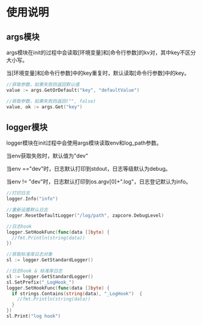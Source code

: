 # 使用说明

## args模块

args模块在init的过程中会读取[环境变量]和[命令行参数]的kv对，其中key不区分大小写。

当[环境变量]和[命令行参数]中的key重复时，默认读取[命令行参数]中的key。

```go
//获取参数，如果失败则返回默认值
value := args.GetOrDefault("key", "defaultValue")

//获取参数，如果失败则返回("", false)
value, ok := args.Get("key")
```

## logger模块

logger模块在init过程中会使用args模块读取env和log_path参数。

当env获取失败时，默认值为"dev"

当env =="dev"时，日志默认打印到stdout，日志等级默认为debug。

当env != "dev"时，日志默认打印到os.argv[0]+".log"，日志登记默认为info。

```go
//打印日志
logger.Info("info")

//重新设置默认日志
logger.ResetDefaultLogger("/log/path", zapcore.DebugLevel)

//日志hook
logger.SetHookFunc(func(data []byte) {
  //fmt.Println(string(data))
})

//获取标准库日志对象
sl := logger.GetStandardLogger()

//日志hook & 标准库日志
sl := logger.GetStandardLogger()
sl.SetPrefix("_LogHook_")
logger.SetHookFunc(func(data []byte) {
  if strings.Contains(string(data), "_LogHook")  {
    //fmt.Println(string(data))
  }
})
sl.Print("log hook")
```


